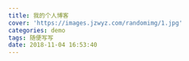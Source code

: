 ```yaml
---
title: 我的个人博客
cover: 'https://images.jzwyz.com/randomimg/1.jpg'
categories: demo
tags: 随便写写
date: 2018-11-04 16:53:40
---
```

